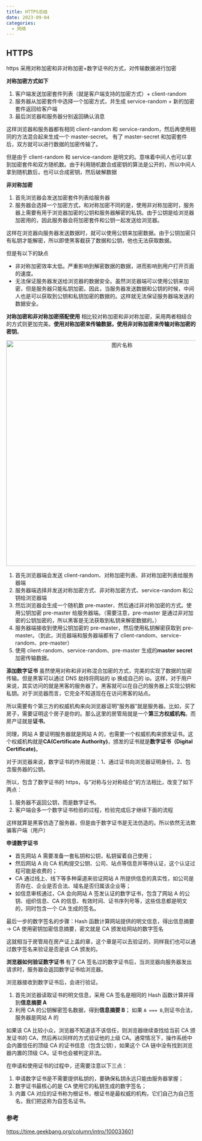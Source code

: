 ```yaml
---
title: HTTPS总结
date: 2023-09-04
categories:
  - 网络
---
```


## HTTPS

https 采用对称加密和非对称加密+数字证书的方式，对传输数据进行加密

**对称加密方式如下**

1. 客户端发送加密套件列表（就是客户端支持的加密方式）+ client-random
2. 服务器从加密套件中选择一个加密方式，并生成 service-random + 新的加密套件返回给客户端
3. 最后浏览器和服务器分别返回确认消息

这样浏览器和服务器都有相同 client-random 和 service-random，然后再使用相同的方法混合起来生成一个 master-secret。
有了 master-secret 和加密套件后，双方就可以进行数据的加密传输了。

但是由于 client-random 和 service-random 是明文的。意味着中间人也可以拿到加密套件和双方随机数。由于利用随机数合成密钥的算法是公开的，所以中间人拿到随机数后，也可以合成密钥，然后破解数据

**非对称加密**

1. 首先浏览器会发送加密套件列表给服务器
2. 服务器会选择一个加密方式，和对称加密不同的是，使用非对称加密时，服务器上需要有用于浏览器加密的公钥和服务器解密的私钥。由于公钥是给浏览器加密用的，因此服务器会将加密套件和公钥一起发送给浏览器。

这样在浏览器向服务器发送数据时，就可以使用公钥来加密数据。由于公钥加密只有私钥才能解密，所以即使黑客截获了数据和公钥，他也无法获取数据。

但是有以下的缺点

- 非对称加密效率太低。严重影响到解密数据的数据，进而影响到用户打开页面的速度。
- 无法保证服务器发送给浏览器的数据安全。虽然浏览器端可以使用公钥来加密，但是服务器只能私钥加密。因此，当服务器发送数据和公钥的时候，中间人也是可以获取到公钥和私钥加密的数据的。这样就无法保证服务器端发送的数据安全。

**对称加密和非对称加密搭配使用**
相比较对称加密和非对称加密，采用两者相结合的方式则更加完美。**使用对称加密来传输数据，使用非对称加密来传输对称加密的密钥**。

<div align="center">
   <img src="https://i.postimg.cc/65KrmVY3/https.png" width = "600" alt="图片名称" align=center />
</div>

1. 首先浏览器端会发送 client-random、对称加密列表、非对称加密列表给服务器端
2. 服务器端选择并发送对称加密方式、非对称加密方式、service-random 和公钥给浏览器端
3. 然后浏览器会生成一个随机数 pre-master、然后通过非对称加密的方式。使用公钥加密 pre-master 给服务器端。（需要注意，pre-master 是通过非对加密的公钥加密的，所以黑客是无法获取到私钥来解密数据的。）
4. 服务器端接收到使用公钥加密的 pre-master，然后使用私钥解密获取到 pre-master。（到此，浏览器端和服务器端都有了 client-random、service-random、pre-master）
5. 使用 client-random、service-random、pre-master 生成的**master secret**加密传输数据。

**添加数字证书**
虽然使用对称和非对称混合加密的方式，完美的实现了数据的加密传输。但是黑客可以通过 DNS 劫持将网站的 ip 换成自己的 ip。这样，对于用户来说，其实访问的就是黑客的服务器了。黑客就可以在自己的服务器上实现公钥和私钥。对于浏览器而言，它完全不知道现在在访问黑客的站点。

所以需要有个第三方的权威机构来向浏览器证明“服务器”就是服务器。比如，买了房子，需要证明这个房子是你的。那么这里的房管局就是一个**第三方权威机构**。而房产证就是**证书**。

同理，网站 A 要证明服务器就是网站 A 的，也需要一个权威机构来颁发证书。这个权威机构就是**CA(Certificate Authority)**，颁发的证书就是**数字证书（Digital Certificate)**。

对于浏览器来说，数字证书的作用就是：1、通过证书向浏览器证明身份。2、包含服务器的公钥。

所以，包含了数字证书的 https，与“对称与分对称结合”的方法相比，改变了如下两点：

1. 服务器不返回公钥，而是数字证书。
2. 客户端会多一个数字证书检验的过程，检验完成后才继续下面的流程

这样就算是黑客仿造了服务器，但是由于数字证书是无法仿造的。所以依然无法欺骗客户端（用户）

**申请数字证书**

- 首先网站 A 需要准备一套私钥和公钥，私钥留着自己使用；
- 然后网站 A 向 CA 机构提交公钥、公司、站点等信息并等待认证，这个认证过程可能是收费的；
- CA 通过线上、线下等多种渠道来验证网站 A 所提供信息的真实性，如公司是否存在、企业是否合法、域名是否归属该企业等；
- 如信息审核通过，CA 会向网站 A 签发认证的数字证书，包含了网站 A 的公钥、组织信息、CA 的信息、有效时间、证书序列号等，这些信息都是明文的，同时包含一个 CA 生成的签名。

最后一步的数字签名的步骤：Hash 函数计算网站提供的明文信息，得出信息摘要 -> CA 使用密钥加密信息摘要，密文就是 CA 颁发给网站的数字签名

这就相当于房管局在房产证上盖的章，这个章是可以去验证的，同样我们也可以通过数字签名来验证是否是该 CA 颁发的。

**浏览器如何验证数字证书**
有了 CA 签名过的数字证书后，当浏览器向服务器发出请求时，服务器会返回数字证书给浏览器。

浏览器接收到数字证书后，会进行验证。

1. 首先浏览器读取证书的明文信息，采用 CA 签名是相同的 Hash 函数计算并得到**信息摘要 A**
2. 利用 CA 的公钥解密签名数据，得到**信息摘要 B**； 如果 `A === B`,则证书合法，服务器是网站 A 的

如果该 CA 比较小众，浏览器不知道该不该信任，则浏览器继续查找给当前 CA 颁发证书的 CA，然后再以同样的方式验证他的上级 CA。通常情况下，操作系统中会内置信任的顶级 CA 的证书信息（包含公钥），如果这个 CA 链中没有找到浏览器内置的顶级 CA，证书也会被判定非法。

在申请和使用证书的过程中，还需要注意以下三点：

1. 申请数字证书是不需要提供私钥的，要确保私钥永远只能由服务器掌握；
2. 数字证书最核心的是 CA 使用它的私钥生成的数字签名；
3. 内置 CA 对应的证书称为根证书，根证书是最权威的机构，它们自己为自己签名，我们把这称为自签名证书。

### 参考

https://time.geekbang.org/column/intro/100033601
